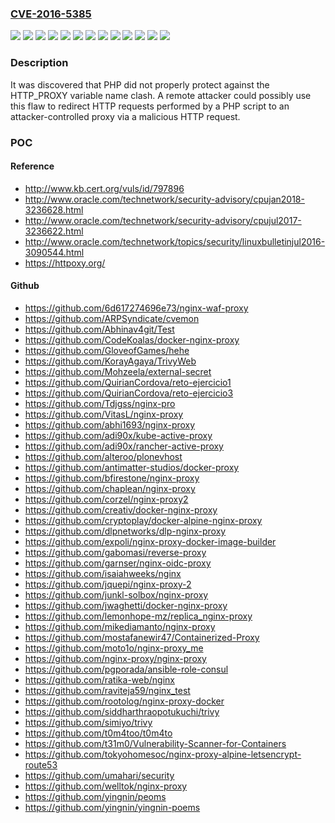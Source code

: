 ### [CVE-2016-5385](https://cve.mitre.org/cgi-bin/cvename.cgi?name=CVE-2016-5385)
![](https://img.shields.io/static/v1?label=Product&message=Red%20Hat%20Enterprise%20Linux%206&color=blue)
![](https://img.shields.io/static/v1?label=Product&message=Red%20Hat%20Enterprise%20Linux%207&color=blue)
![](https://img.shields.io/static/v1?label=Product&message=Red%20Hat%20Software%20Collections%20for%20Red%20Hat%20Enterprise%20Linux%206&color=blue)
![](https://img.shields.io/static/v1?label=Product&message=Red%20Hat%20Software%20Collections%20for%20Red%20Hat%20Enterprise%20Linux%206.6%20EUS&color=blue)
![](https://img.shields.io/static/v1?label=Product&message=Red%20Hat%20Software%20Collections%20for%20Red%20Hat%20Enterprise%20Linux%206.7%20EUS&color=blue)
![](https://img.shields.io/static/v1?label=Product&message=Red%20Hat%20Software%20Collections%20for%20Red%20Hat%20Enterprise%20Linux%207&color=blue)
![](https://img.shields.io/static/v1?label=Product&message=Red%20Hat%20Software%20Collections%20for%20Red%20Hat%20Enterprise%20Linux%207.1%20EUS&color=blue)
![](https://img.shields.io/static/v1?label=Product&message=Red%20Hat%20Software%20Collections%20for%20Red%20Hat%20Enterprise%20Linux%207.2%20EUS&color=blue)
![](https://img.shields.io/static/v1?label=Version&message=!%200%3A5.3.3-48.el6_8%20&color=brighgreen)
![](https://img.shields.io/static/v1?label=Version&message=!%200%3A5.4.16-36.3.el7_2%20&color=brighgreen)
![](https://img.shields.io/static/v1?label=Version&message=!%200%3A5.4.40-4.el6%20&color=brighgreen)
![](https://img.shields.io/static/v1?label=Version&message=!%200%3A5.4.40-4.el7%20&color=brighgreen)
![](https://img.shields.io/static/v1?label=Vulnerability&message=Improper%20Input%20Validation&color=brighgreen)

### Description

It was discovered that PHP did not properly protect against the HTTP_PROXY variable name clash. A remote attacker could possibly use this flaw to redirect HTTP requests performed by a PHP script to an attacker-controlled proxy via a malicious HTTP request.

### POC

#### Reference
- http://www.kb.cert.org/vuls/id/797896
- http://www.oracle.com/technetwork/security-advisory/cpujan2018-3236628.html
- http://www.oracle.com/technetwork/security-advisory/cpujul2017-3236622.html
- http://www.oracle.com/technetwork/topics/security/linuxbulletinjul2016-3090544.html
- https://httpoxy.org/

#### Github
- https://github.com/6d617274696e73/nginx-waf-proxy
- https://github.com/ARPSyndicate/cvemon
- https://github.com/Abhinav4git/Test
- https://github.com/CodeKoalas/docker-nginx-proxy
- https://github.com/GloveofGames/hehe
- https://github.com/KorayAgaya/TrivyWeb
- https://github.com/Mohzeela/external-secret
- https://github.com/QuirianCordova/reto-ejercicio1
- https://github.com/QuirianCordova/reto-ejercicio3
- https://github.com/Tdjgss/nginx-pro
- https://github.com/VitasL/nginx-proxy
- https://github.com/abhi1693/nginx-proxy
- https://github.com/adi90x/kube-active-proxy
- https://github.com/adi90x/rancher-active-proxy
- https://github.com/alteroo/plonevhost
- https://github.com/antimatter-studios/docker-proxy
- https://github.com/bfirestone/nginx-proxy
- https://github.com/chaplean/nginx-proxy
- https://github.com/corzel/nginx-proxy2
- https://github.com/creativ/docker-nginx-proxy
- https://github.com/cryptoplay/docker-alpine-nginx-proxy
- https://github.com/dlpnetworks/dlp-nginx-proxy
- https://github.com/expoli/nginx-proxy-docker-image-builder
- https://github.com/gabomasi/reverse-proxy
- https://github.com/garnser/nginx-oidc-proxy
- https://github.com/isaiahweeks/nginx
- https://github.com/jquepi/nginx-proxy-2
- https://github.com/junkl-solbox/nginx-proxy
- https://github.com/jwaghetti/docker-nginx-proxy
- https://github.com/lemonhope-mz/replica_nginx-proxy
- https://github.com/mikediamanto/nginx-proxy
- https://github.com/mostafanewir47/Containerized-Proxy
- https://github.com/moto1o/nginx-proxy_me
- https://github.com/nginx-proxy/nginx-proxy
- https://github.com/pgporada/ansible-role-consul
- https://github.com/ratika-web/nginx
- https://github.com/raviteja59/nginx_test
- https://github.com/rootolog/nginx-proxy-docker
- https://github.com/siddharthraopotukuchi/trivy
- https://github.com/simiyo/trivy
- https://github.com/t0m4too/t0m4to
- https://github.com/t31m0/Vulnerability-Scanner-for-Containers
- https://github.com/tokyohomesoc/nginx-proxy-alpine-letsencrypt-route53
- https://github.com/umahari/security
- https://github.com/welltok/nginx-proxy
- https://github.com/yingnin/peoms
- https://github.com/yingnin/yingnin-poems

